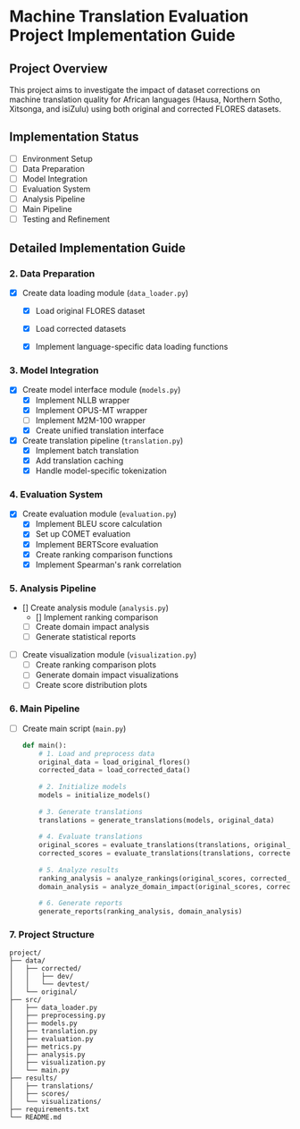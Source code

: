 # Machine Translation Evaluation Project Implementation Guide

## Project Overview
This project aims to investigate the impact of dataset corrections on machine translation quality for African languages (Hausa, Northern Sotho, Xitsonga, and isiZulu) using both original and corrected FLORES datasets.

## Implementation Status
- [ ] Environment Setup
- [ ] Data Preparation
- [ ] Model Integration
- [ ] Evaluation System
- [ ] Analysis Pipeline
- [ ] Main Pipeline
- [ ] Testing and Refinement

## Detailed Implementation Guide


### 2. Data Preparation
- [X] Create data loading module (`data_loader.py`)
  - [X] Load original FLORES dataset
  - [X] Load corrected datasets
  - [X] Implement language-specific data loading functions


### 3. Model Integration
- [X] Create model interface module (`models.py`)
  - [X] Implement NLLB wrapper
  - [X] Implement OPUS-MT wrapper
  - [ ] Implement M2M-100 wrapper
  - [X] Create unified translation interface

- [X] Create translation pipeline (`translation.py`)
  - [X] Implement batch translation
  - [X] Add translation caching
  - [X] Handle model-specific tokenization

### 4. Evaluation System
- [X] Create evaluation module (`evaluation.py`)
  - [X] Implement BLEU score calculation
  - [X] Set up COMET evaluation
  - [X] Implement BERTScore evaluation
  - [X] Create ranking comparison functions
  - [X] Implement Spearman's rank correlation

### 5. Analysis Pipeline
- [] Create analysis module (`analysis.py`)
  - [] Implement ranking comparison
  - [ ] Create domain impact analysis
  - [ ] Generate statistical reports

- [ ] Create visualization module (`visualization.py`)
  - [ ] Create ranking comparison plots
  - [ ] Generate domain impact visualizations
  - [ ] Create score distribution plots

### 6. Main Pipeline
- [ ] Create main script (`main.py`)
  ```python
  def main():
      # 1. Load and preprocess data
      original_data = load_original_flores()
      corrected_data = load_corrected_data()
      
      # 2. Initialize models
      models = initialize_models()
      
      # 3. Generate translations
      translations = generate_translations(models, original_data)
      
      # 4. Evaluate translations
      original_scores = evaluate_translations(translations, original_data)
      corrected_scores = evaluate_translations(translations, corrected_data)
      
      # 5. Analyze results
      ranking_analysis = analyze_rankings(original_scores, corrected_scores)
      domain_analysis = analyze_domain_impact(original_scores, corrected_scores)
      
      # 6. Generate reports
      generate_reports(ranking_analysis, domain_analysis)
  ```

### 7. Project Structure
```
project/
├── data/
│   ├── corrected/
│   │   ├── dev/
│   │   └── devtest/
│   └── original/
├── src/
│   ├── data_loader.py
│   ├── preprocessing.py
│   ├── models.py
│   ├── translation.py
│   ├── evaluation.py
│   ├── metrics.py
│   ├── analysis.py
│   ├── visualization.py
│   └── main.py
├── results/
│   ├── translations/
│   ├── scores/
│   └── visualizations/
├── requirements.txt
└── README.md
```